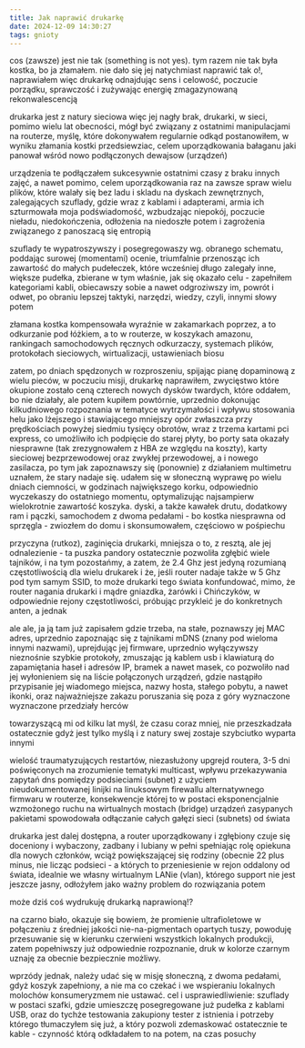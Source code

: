 ```yaml
---
title: Jak naprawić drukarkę
date: 2024-12-09 14:30:27
tags: gnioty
---
```


cos (zawsze) jest nie tak (something is not yes). 
tym razem nie tak była kostka, bo ja złamałem. nie dało się jej natychmiast naprawić tak o!, naprawiałem więc drukarkę odnajdując sens i celowość, poczucie porządku, sprawczość i zużywając energię zmagazynowaną rekonwalescencją

drukarka jest z natury sieciowa więc jej nagły brak, drukarki, w sieci, pomimo wielu lat obecności, mógł być związany z ostatnimi manipulacjami na routerze, myślę, które dokonywałem regularnie odkąd postanowiłem, w wyniku złamania kostki przedsiewziac, celem uporządkowania bałaganu jaki panował wśród nowo podłączonych dewajsow (urządzeń)

urządzenia te podłączałem sukcesywnie ostatnimi czasy z braku innych zajęć, a nawet pomimo, celem uporządkowania raz na zawsze spraw wielu plików, które walały się bez ladu i skladu na dyskach zewnętrznych, zalegających szuflady, gdzie wraz z kablami i  adapterami, armia ich szturmowała moja podświadomość, wzbudzając niepokój, poczucie nieładu, niedokończenia, odłożenia na niedoszłe potem i zagrożenia związanego z panoszacą się entropią

szuflady te wypatroszywszy i posegregowaszy wg. obranego schematu, poddając surowej (momentami) ocenie, triumfalnie przenosząc ich zawartość do małych pudełeczek, które wcześniej długo zalegały inne, większe pudełka, zbierane w tym właśnie, jak się okazało celu - zapełniłem kategoriami kabli, obiecawszy sobie a nawet odgroziwszy im, powrót i odwet, po obraniu lepszej taktyki, narzędzi, wiedzy, czyli, innymi słowy potem

złamana kostka kompensowała wyraźnie w zakamarkach poprzez, a to odkurzanie pod łóżkiem, a to w routerze, w koszykach amazonu, rankingach samochodowych ręcznych odkurzaczy, systemach plików, protokołach sieciowych, wirtualizacji, ustawieniach biosu 

zatem, po dniach spędzonych w rozproszeniu, spijając pianę dopaminową z wielu pieców, w poczuciu misji, drukarkę naprawiłem, zwycięstwo które okupione zostało ceną czterech nowych dysków twardych, które oddałem, bo nie działały, ale potem kupiłem powtórnie, uprzednio dokonując kilkudniowego rozpoznania w tematyce wytrzymałości i wpływu stosowania helu jako lżejszego i stawiającego mniejszy opór zwłaszcza przy prędkościach powyżej siedmiu tysięcy obrotów, wraz z trzema kartami pci express, co umożliwiło ich podpięcie do starej płyty, bo porty sata okazały niesprawne (tak zrezygnowałem z HBA ze względu na koszty), karty sieciowej bezprzewodowej oraz zwykłej przewodowej, a i nowego zasilacza, po tym jak zapoznawszy się (ponownie) z działaniem multimetru uznałem, że stary nadaje się. udałem się w słoneczną wyprawę po wielu dniach ciemności, w godzinach największego korku, odpowiednio wyczekaszy do ostatniego momentu, optymalizując najsampierw wielokrotnie zawartość koszyka. dyski, a także kawałek drutu, dodatkowy ram i pączki, samochodem z dwoma pedałami - bo kostka niesprawna od sprzęgla - zwiozłem do domu i skonsumowałem, częściowo w pośpiechu

przyczyna (rutkoz), zaginięcia drukarki, mniejsza o to, z resztą, ale jej odnalezienie - ta puszka pandory ostatecznie pozwoliła zgłębić wiele tajników, i na tym pozostańmy, a zatem, że 2.4 Ghz jest jedyną rozumianą częstotliwością dla wielu drukarek i że, jeśli router nadaje także w 5 Ghz pod tym samym SSID, to może drukarki tego świata konfundować, mimo, że router nagania drukarki i mądre gniazdka, żarówki i Chińczyków, w odpowiednie rejony częstotliwości, próbując przykleić je do konkretnych anten, a jednak

ale ale, ja ją tam już zapisałem gdzie trzeba, na stałe, poznawszy jej MAC adres, uprzednio zapoznając się z tajnikami mDNS (znany pod wieloma innymi nazwami), uprejdując jej firmware, uprzednio wyłączywszy nieznośnie szybkie protokoły, zmuszając ją kablem usb i klawiaturą do zapamiętania haseł i adresów IP, bramek a nawet masek, co pozwoliło nad jej wyłonieniem się na liście połączonych urządzeń, gdzie nastąpiło przypisanie jej wiadomego miejsca, nazwy hosta, stałego pobytu, a nawet ikonki, oraz najważniejsze zakazu poruszania się poza z góry wyznaczone wyznaczone przedziały herców

towarzyszącą mi od kilku lat myśl, że czasu coraz mniej, nie przeszkadzała ostatecznie gdyż jest tylko myślą i z natury swej zostaje szybciutko wyparta innymi

wielość traumatyzujących restartów, niezasłużony upgrejd routera, 3-5 dni poświęconych na zrozumienie tematyki multicast, wpływu przekazywania zapytań dns pomiędzy podsieciami (subnet) z użyciem nieudokumentowanej linijki na linuksowym firewallu alternatywnego firmwaru w routerze, konsekwencje której to w postaci eksponencjalnie wzmożonego ruchu na wirtualnych mostach (bridge) urządzeń zasypanych pakietami spowodowała odłączanie całych gałęzi sieci (subnets) od świata 

drukarka jest dalej dostępna, a router uporządkowany i zgłębiony czuje się doceniony i wybaczony, zadbany i lubiany w pełni spełniając rolę opiekuna dla nowych członków, wciąż powiększającej się rodziny (obecnie 22 plus minus, nie licząc podsieci - a których to przeniesienie w rejon oddalony od świata, idealnie we własny wirtualnym LANie (vlan), którego support nie jest jeszcze jasny, odłożyłem jako ważny problem do rozwiązania potem

może dziś coś wydrukuję drukarką naprawioną!?

na czarno biało, okazuje się bowiem, że promienie ultrafioletowe w połączeniu z średniej jakości nie-na-pigmentach opartych tuszy, powoduję przesuwanie się w kierunku czerwieni wszystkich lokalnych produkcji, zatem popełniwszy już odpowiednie rozpoznanie, druk w kolorze czarnym uznaję za obecnie bezpiecznie możliwy.

wprzódy jednak, należy udać się w misję słoneczną, z dwoma pedałami, gdyż koszyk zapełniony, a nie ma co czekać i we wspieraniu lokalnych molochów konsumeryzmem nie ustawać. cel i usprawiedliwienie: szuflady w postaci szafki, gdzie umieszczę posegregowane już pudełka z kablami USB, oraz do tychże testowania zakupiony tester z istnienia i potrzeby którego tłumaczyłem się już, a który pozwoli zdemaskować ostatecznie te kable - czynność którą odkładałem to na potem, na czas posuchy
